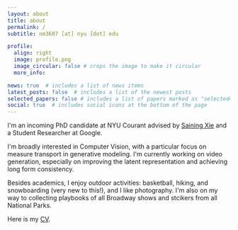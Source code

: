 ```yaml
---
layout: about
title: about
permalink: /
subtitle: nm3607 [at] nyu [dot] edu

profile:
  align: right
  image: profile.png
  image_circular: false # crops the image to make it circular
  more_info: 

news: true  # includes a list of news items
latest_posts: false  # includes a list of the newest posts
selected_papers: false # includes a list of papers marked as "selected={true}"
social: true  # includes social icons at the bottom of the page
---
```


I'm an incoming PhD candidate at NYU Courant advised by [Saining Xie](https://www.sainingxie.com/) and a Student Researcher at Google. 

I'm broadly interested in Computer Vision, with a particular focus on measure transport in generative modeling. I'm currently working on video generation, especially on improving the latent representation and achieving long form consistency.

Besides academics, I enjoy outdoor activities: basketball, hiking, and snowboarding (very new to this!), and I like photography. I'm also on my way to collecting playbooks of all Broadway shows and stcikers from all National Parks.

Here is my [CV](assets/pdf/CV.pdf).

<!-- Write your biography here. Tell the world about yourself. Link to your favorite [subreddit](http://reddit.com). You can put a picture in, too. The code is already in, just name your picture `prof_pic.jpg` and put it in the `img/` folder.

Put your address / P.O. box / other info right below your picture. You can also disable any of these elements by editing `profile` property of the YAML header of your `_pages/about.md`. Edit `_bibliography/papers.bib` and Jekyll will render your [publications page](/al-folio/publications/) automatically.

Link to your social media connections, too. This theme is set up to use [Font Awesome icons](https://fontawesome.com/) and [Academicons](https://jpswalsh.github.io/academicons/), like the ones below. Add your Facebook, Twitter, LinkedIn, Google Scholar, or just disable all of them. -->